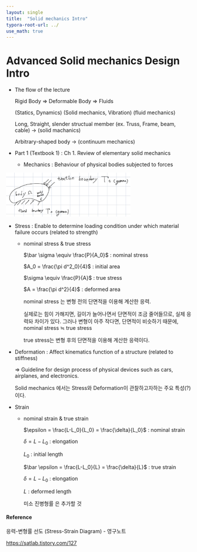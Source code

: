 ```yaml
---
layout: single
title:  "Solid mechanics Intro"
typora-root-url: ../
use_math: true
---
```


# Advanced Solid mechanics Design Intro

- The flow of the lecture

  Rigid Body       $\Rightarrow$                    Deformable Body                            $\Rightarrow$                Fluids

  (Statics,  Dynamics)             (Solid mechanics, Vibration)                           (fluid mechanics)

  

  Long, Straight, slender   structual member (ex. Truss, Frame, beam, cable) $\rightarrow$ (solid machanics)

  Arbitrary-shaped body $\rightarrow$ (continuum mechanics)



- Part 1 (Textbook 1) : Ch 1. Review of elementary solid mechanics
  - Mechanics : Behaviour of physical bodies subjected to forces

<img src="/images/2023-08-28-Solid mechanics Intro/image-20230828154138938.png" alt="image-20230828154138938" style="zoom:33%;" />

  - Stress : Enable to determine loading condition under which material failure occurs (related to strength)

    - nominal stress & true stress

      $\bar \sigma \equiv \frac{P}{A_0}$ : nominal stress

      $A_0 = \frac{\pi d^2_0}{4}$ : initial area

      
      
      $\sigma \equiv \frac{P}{A}$ : true stress
      
      $A = \frac{\pi d^2}{4}$ : deformed area
      
      
      
      nominal stress 는 변형 전의 단면적을 이용해 계산한 응력.
      
      실제로는 힘이 가해지면, 길이가 늘어나면서  단면적이 조금 줄어들므로, 실제 응력돠 차이가 있다.
      그러나 변형이 아주 작다면, 단면적이 비슷하기 때문에, nominal stress $\fallingdotseq$ true stress
      
      true stress는 변형 후의 단면적을 이용해 계산한 응력이다. 


  - Deformation : Affect kinematics function of a structure (related to stiffness)

    $\Rightarrow$ Guideline for design process of physical devices such as cars, airplanes, and electronics.
    
    
    
    Solid mechanics 에서는 Stress와 Deformation이 관찰하고자하는 주요 특성(?)이다.

- Strain

  - nominal strain & true strain

    $\epsilon = \frac{L-L_0}{L_0} = \frac{\delta}{L_0}$ : nominal strain

    $\delta = L-L_0$ : elongation

    $L_0$ : initial length

    $\bar \epsilon = \frac{L-L_0}{L} = \frac{\delta}{L}$ : true strain

    $\delta = L-L_0$ : elongation

    $L$ : deformed length


    미소 진병형률 은 추가할 것

#### Reference

응력-변형률 선도 (Stress-Strain Diagram)  - 영구노트

https://satlab.tistory.com/127